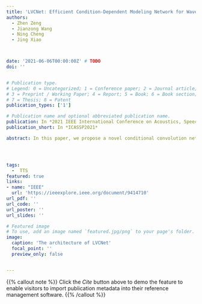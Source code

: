 ```yaml
---
title: 'LVCNet: Efficient Condition-Dependent Modeling Network for Waveform Generation'
authors:
  - Zhen Zeng
  - Jianzong Wang
  - Ning Cheng
  - Jing Xiao



date: '2021-06-06T00:00:00Z' # TODO
doi: ''


# Publication type.
# Legend: 0 = Uncategorized; 1 = Conference paper; 2 = Journal article;
# 3 = Preprint / Working Paper; 4 = Report; 5 = Book; 6 = Book section;
# 7 = Thesis; 8 = Patent
publication_types: ['1']

# Publication name and optional abbreviated publication name.
publication: In *2021 IEEE International Conference on Acoustics, Speech and Signal Processing*
publication_short: In *ICASSP2021*

abstract: In this paper, we propose a novel conditional convolution network, named location-variable convolution, to model the dependencies of the waveform sequence. Different from the use of unified convolution kernels in WaveNet to capture the dependencies of arbitrary waveform, the location-variable convolution uses convolution kernels with different coefficients to perform convolution operations on different waveform intervals, where the coefficients of kernels is predicted according to conditioning acoustic features, such as Mel-spectrograms. Based on location-variable convolutions, we design LVCNet for waveform generation, and apply it in Parallel WaveGAN to design more efficient vocoder. Experiments on the LJSpeech dataset show that our proposed model achieves a four-fold increase in synthesis speed compared to the original Parallel WaveGAN without any degradation in sound quality, which verifies the effectiveness of location-variable convolutions.




tags:
  -  TTS
featured: true
links:
- name: "IEEE"
  url: 'https://ieeexplore.ieee.org/document/9414710'
url_pdf: ''
url_code: ''
url_poster: ''
url_slides: ''

# Featured image
# To use, add an image named `featured.jpg/png` to your page's folder.
image:
  caption: 'The architecture of LVCNet'
  focal_point: ''
  preview_only: false


---
```


{{% callout note %}}
Click the _Cite_ button above to demo the feature to enable visitors to import publication metadata into their reference management software.
{{% /callout %}}


